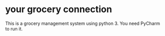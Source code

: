 # your grocery connection
This is a grocery management system using python 3.
You need PyCharm to run it.
